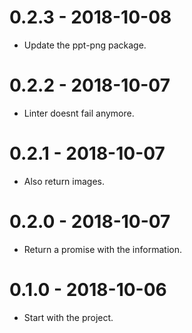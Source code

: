 0.2.3 - 2018-10-08
=====

* Update the ppt-png package.

0.2.2 - 2018-10-07
=====

* Linter doesnt fail anymore.

0.2.1 - 2018-10-07
=====

* Also return images.

0.2.0 - 2018-10-07
=====

* Return a promise with the information.

0.1.0 - 2018-10-06
=====

* Start with the project.
